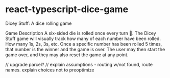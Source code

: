 # react-typescript-dice-game
Dicey Stuff: A dice rolling game


Game Description
A six-sided die is rolled once every turn 🎲. The Dicey Stuff game will visually track how many of each number have been rolled. How many 1s, 2s, 3s, etc. Once a specific number has been rolled 5 times, that number is the winner and the game is over. The user may then start the game over, and they may also reset the game at any point.

// upgrade parcel?
// explain assumptions - routing w/not found, route names. explain choices not to preoptimize 